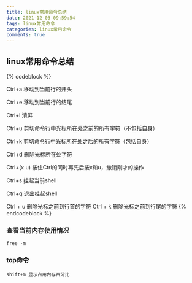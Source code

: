 ```yaml
---
title: linux常用命令总结
date: 2021-12-03 09:59:54
tags: linux常用命令
categories: linux常用命令
comments: true
---
```



## linux常用命令总结
<!--more-->

{% codeblock %}

Ctrl+a 移动到当前行的开头

Ctrl+e 移动到当前行的结尾


Ctrl+l 清屏

Ctrl+u 剪切命令行中光标所在处之前的所有字符（不包括自身）

Ctrl+k 剪切命令行中光标所在处之后的所有字符（包括自身）

Ctrl+d 删除光标所在处字符

Ctrl+(x u) 按住Ctrl的同时再先后按x和u，撤销刚才的操作

Ctrl+s 挂起当前shell

Ctrl+q 退出挂起shell

Ctrl + u  删除光标之前到行首的字符
Ctrl + k  删除光标之前到行尾的字符
{% endcodeblock %}

###  查看当前内存使用情况

``` shell
free -m
```

###  top命令

```
shift+m 显示占用内存百分比
```



